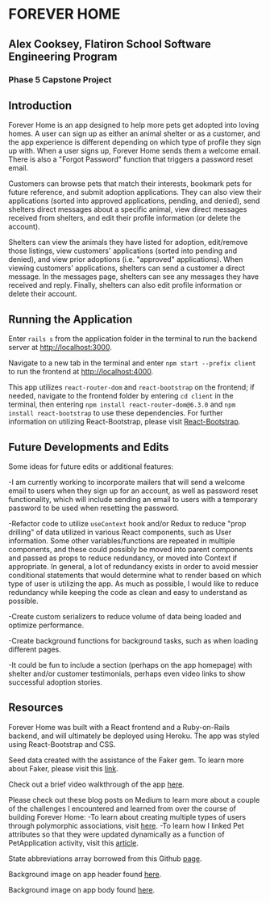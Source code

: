 # FOREVER HOME

## Alex Cooksey, Flatiron School Software Engineering Program
### Phase 5 Capstone Project

## Introduction

Forever Home is an app designed to help more pets get adopted into loving homes. A user can sign up as either an animal shelter or as a customer, and the app experience is different depending on which type of profile they sign up with. When a user signs up, Forever Home sends them a welcome email. There is also a "Forgot Password" function that triggers a password reset email. 

Customers can browse pets that match their interests, bookmark pets for future reference, and submit adoption applications. They can also view their applications (sorted into approved applications, pending, and denied), send shelters direct messages about a specific animal, view direct messages received from shelters, and edit their profile information (or delete the account). 

Shelters can view the animals they have listed for adoption, edit/remove those listings, view customers' applications (sorted into pending and denied), and view prior adoptions (i.e. "approved" applications). When viewing customers' applications, shelters can send a customer a direct message. In the messages page, shelters can see any messages they have received and reply. Finally, shelters can also edit profile information or delete their account.

## Running the Application

Enter `rails s` from the application folder in the terminal to run the backend server at [http://localhost:3000](http://localhost:3000).

Navigate to a new tab in the terminal and enter `npm start --prefix client` to run the frontend at [http://localhost:4000](http://localhost:4000).

This app utilizes `react-router-dom` and `react-bootstrap` on the frontend; if needed, navigate to the frontend folder by entering `cd client` in the terminal, then entering `npm install react-router-dom@6.3.0` and `npm install react-bootstrap` to use these dependencies. For further information on utilizing React-Bootstrap, please visit [React-Bootstrap](https://react-bootstrap.github.io/).

## Future Developments and Edits

Some ideas for future edits or additional features:

-I am currently working to incorporate mailers that will send a welcome email to users when they sign up for an account, as well as password reset functionality, which will include sending an email to users with a temporary password to be used when resetting the password.

-Refactor code to utilize `useContext` hook and/or Redux to reduce "prop drilling" of data utilized in various React components, such as User information. Some other variables/functions are repeated in multiple components, and these could possibly be moved into parent components and passed as props to reduce redundancy, or moved into Context if appropriate. In general, a lot of redundancy exists in order to avoid messier conditional statements that would determine what to render based on which type of user is utilizing the app. As much as possible, I would like to reduce redundancy while keeping the code as clean and easy to understand as possible. 

-Create custom serializers to reduce volume of data being loaded and optimize performance.

-Create background functions for background tasks, such as when loading different pages. 

-It could be fun to include a section (perhaps on the app homepage) with shelter and/or customer testimonials, perhaps even video links to show successful adoption stories.

## Resources

Forever Home was built with a React frontend and a Ruby-on-Rails backend, and will ultimately be deployed using Heroku. The app was styled using React-Bootstrap and CSS. 

Seed data created with the assistance of the Faker gem. To learn more about Faker, please visit this [link](https://github.com/faker-ruby/faker).

Check out a brief video walkthrough of the app [here](https://youtu.be/p14MoKJbuk0). 

Please check out these blog posts on Medium to learn more about a couple of the challenges I encountered and learned from over the course of building Forever Home:
-To learn about creating multiple types of users through polymorphic associations, visit [here](https://medium.com/@aecooksey2651/allowing-multiple-types-of-users-and-user-experiences-on-react-ruby-on-rails-2c5b33fac828).
-To learn how I linked Pet attributes so that they were updated dynamically as a function of PetApplication activity, visit this [article](https://medium.com/@aecooksey2651/linking-dependent-updates-across-multiple-tables-in-ruby-on-rails-8b6fd12a4c82).

State abbreviations array borrowed from this Github [page](https://gist.github.com/bubblerun/a624de5b4fa8ff0980010054a7220977#file-array-js).

Background image on app header found [here](https://shantelswaggingtails.com/wp-content/uploads/2015/07/Depositphotos_8775384_m.jpg).

Background image on app body found [here](https://cache.desktopnexus.com/thumbseg/1690/1690747-bigthumbnail.jpg).


